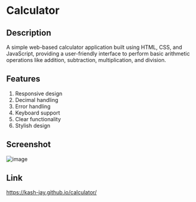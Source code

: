# Calculator
## Description
A simple web-based calculator application built using HTML, CSS, and JavaScript, providing a user-friendly interface to perform basic arithmetic operations like addition, subtraction, multiplication, and division.
## Features
1. Responsive design
2. Decimal handling
3. Error handling
4. Keyboard support
5. Clear functionality
6. Stylish design
## Screenshot
![image](https://github.com/kash-jay/calculator/assets/99241956/dd23d0eb-7945-45c1-ad04-31e1e9c24c76)
## Link
https://kash-jay.github.io/calculator/


